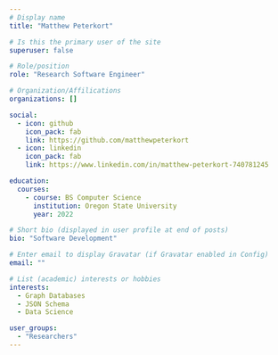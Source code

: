 ```yaml
---
# Display name
title: "Matthew Peterkort"

# Is this the primary user of the site
superuser: false

# Role/position
role: "Research Software Engineer"

# Organization/Affilications
organizations: []

social:
  - icon: github
    icon_pack: fab
    link: https://github.com/matthewpeterkort
  - icon: linkedin
    icon_pack: fab
    link: https://www.linkedin.com/in/matthew-peterkort-740781245

education:
  courses:
    - course: BS Computer Science
      institution: Oregon State University
      year: 2022

# Short bio (displayed in user profile at end of posts)
bio: "Software Development"

# Enter email to display Gravatar (if Gravatar enabled in Config)
email: ""

# List (academic) interests or hobbies
interests:
  - Graph Databases
  - JSON Schema
  - Data Science

user_groups:
  - "Researchers"
---
```

